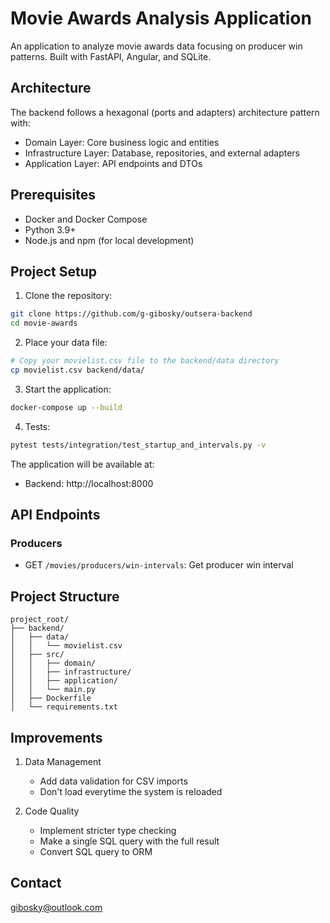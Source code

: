 # Movie Awards Analysis Application

An application to analyze movie awards data focusing on producer win patterns. Built with FastAPI, Angular, and SQLite.

## Architecture

The backend follows a hexagonal (ports and adapters) architecture pattern with:
- Domain Layer: Core business logic and entities
- Infrastructure Layer: Database, repositories, and external adapters
- Application Layer: API endpoints and DTOs

## Prerequisites

- Docker and Docker Compose
- Python 3.9+
- Node.js and npm (for local development)

## Project Setup

1. Clone the repository:
```bash
git clone https://github.com/g-gibosky/outsera-backend
cd movie-awards
```

2. Place your data file:
```bash
# Copy your movielist.csv file to the backend/data directory
cp movielist.csv backend/data/
```

3. Start the application:
```bash
docker-compose up --build
```
4. Tests:
```bash
pytest tests/integration/test_startup_and_intervals.py -v
```

The application will be available at:
- Backend: http://localhost:8000

## API Endpoints

### Producers
- GET `/movies/producers/win-intervals`: Get producer win interval

## Project Structure

```
project_root/
├── backend/
│   ├── data/
│   │   └── movielist.csv
│   ├── src/
│   │   ├── domain/
│   │   ├── infrastructure/
│   │   ├── application/
│   │   └── main.py
│   ├── Dockerfile
│   └── requirements.txt
```

## Improvements

1. Data Management
   - Add data validation for CSV imports
   - Don't load everytime the system is reloaded

2. Code Quality
   - Implement stricter type checking
   - Make a single SQL query with the full result
   - Convert SQL query to ORM

## Contact

gibosky@outlook.com
